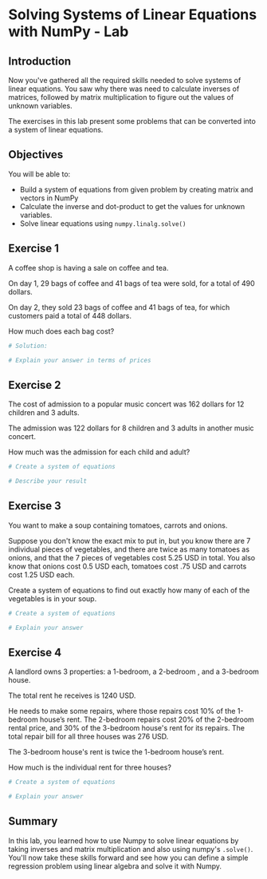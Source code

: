 
# Solving Systems of Linear Equations with NumPy - Lab

## Introduction 

Now you've gathered all the required skills needed to solve systems of linear equations. You saw why there was need to calculate inverses of matrices, followed by matrix multiplication to figure out the values of unknown variables. 

The exercises in this lab present some problems that can be converted into a system of linear equations. 

## Objectives
You will be able to:

* Build a system of equations from given problem by creating matrix and vectors in NumPy
* Calculate the inverse and dot-product to get the values for unknown variables.
* Solve linear equations using `numpy.linalg.solve()`

## Exercise 1

A coffee shop is having a sale on coffee and tea. 

On day 1, 29 bags of coffee and 41 bags of tea were sold, for a total of 490 dollars.

On day 2, they sold 23 bags of coffee and 41 bags of tea, for which customers paid a total of 448 dollars.  

How much does each bag cost?


```python
# Solution:

```


```python
# Explain your answer in terms of prices

```

## Exercise 2

The cost of admission to a popular music concert was 162 dollars for 12 children and 3 adults. 

The admission was 122 dollars for 8 children and 3 adults in another music concert. 

How much was the admission for each child and adult?


```python
# Create a system of equations


```


```python
# Describe your result

```

## Exercise 3

You want to make a soup containing tomatoes, carrots and onions.

Suppose you don't know the exact mix to put in, but you know there are 7 individual pieces of vegetables, and there are twice as many tomatoes as onions, and that the 7 pieces of vegetables cost 5.25 USD in total. 
You also know that onions cost 0.5 USD each, tomatoes cost .75 USD and carrots cost 1.25 USD each.

Create a system of equations to find out exactly how many of each of the vegetables is in your soup.


```python
# Create a system of equations


```


```python
# Explain your answer

```

## Exercise 4

A landlord owns 3 properties: a 1-bedroom, a 2-bedroom , and a 3-bedroom house. 

The total rent he receives is 1240 USD. 

He needs to make some repairs, where those repairs cost 10% of the 1-bedroom house’s rent. The 2-bedroom repairs cost 20% of the 2-bedroom rental price, and 30% of the 3-bedroom house's rent for its repairs.  The total repair bill for all three houses was 276 USD. 

The 3-bedroom house's rent is twice the 1-bedroom house’s rent. 

How much is the individual rent for three houses?


```python
# Create a system of equations

```


```python
# Explain your answer

```

## Summary
In this lab, you learned how to use Numpy to solve linear equations by taking inverses and matrix multiplication and also using numpy's `.solve()`. You'll now take these skills forward and see how you can define a simple regression problem using linear algebra and solve it with Numpy. 
